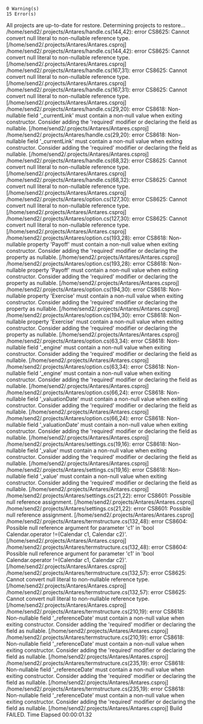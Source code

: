 


    0 Warning(s)
    15 Error(s)
  All projects are up-to-date for restore.
  Determining projects to restore...
/home/send2/.projects/Antares/handle.cs(144,42): error CS8625: Cannot convert null literal to non-nullable reference type. [/home/send2/.projects/Antares/Antares.csproj]
/home/send2/.projects/Antares/handle.cs(144,42): error CS8625: Cannot convert null literal to non-nullable reference type. [/home/send2/.projects/Antares/Antares.csproj]
/home/send2/.projects/Antares/handle.cs(167,31): error CS8625: Cannot convert null literal to non-nullable reference type. [/home/send2/.projects/Antares/Antares.csproj]
/home/send2/.projects/Antares/handle.cs(167,31): error CS8625: Cannot convert null literal to non-nullable reference type. [/home/send2/.projects/Antares/Antares.csproj]
/home/send2/.projects/Antares/handle.cs(29,20): error CS8618: Non-nullable field '_currentLink' must contain a non-null value when exiting constructor. Consider adding the 'required' modifier or declaring the field as nullable. [/home/send2/.projects/Antares/Antares.csproj]
/home/send2/.projects/Antares/handle.cs(29,20): error CS8618: Non-nullable field '_currentLink' must contain a non-null value when exiting constructor. Consider adding the 'required' modifier or declaring the field as nullable. [/home/send2/.projects/Antares/Antares.csproj]
/home/send2/.projects/Antares/handle.cs(68,32): error CS8625: Cannot convert null literal to non-nullable reference type. [/home/send2/.projects/Antares/Antares.csproj]
/home/send2/.projects/Antares/handle.cs(68,32): error CS8625: Cannot convert null literal to non-nullable reference type. [/home/send2/.projects/Antares/Antares.csproj]
/home/send2/.projects/Antares/option.cs(127,30): error CS8625: Cannot convert null literal to non-nullable reference type. [/home/send2/.projects/Antares/Antares.csproj]
/home/send2/.projects/Antares/option.cs(127,30): error CS8625: Cannot convert null literal to non-nullable reference type. [/home/send2/.projects/Antares/Antares.csproj]
/home/send2/.projects/Antares/option.cs(193,28): error CS8618: Non-nullable property 'Payoff' must contain a non-null value when exiting constructor. Consider adding the 'required' modifier or declaring the property as nullable. [/home/send2/.projects/Antares/Antares.csproj]
/home/send2/.projects/Antares/option.cs(193,28): error CS8618: Non-nullable property 'Payoff' must contain a non-null value when exiting constructor. Consider adding the 'required' modifier or declaring the property as nullable. [/home/send2/.projects/Antares/Antares.csproj]
/home/send2/.projects/Antares/option.cs(194,30): error CS8618: Non-nullable property 'Exercise' must contain a non-null value when exiting constructor. Consider adding the 'required' modifier or declaring the property as nullable. [/home/send2/.projects/Antares/Antares.csproj]
/home/send2/.projects/Antares/option.cs(194,30): error CS8618: Non-nullable property 'Exercise' must contain a non-null value when exiting constructor. Consider adding the 'required' modifier or declaring the property as nullable. [/home/send2/.projects/Antares/Antares.csproj]
/home/send2/.projects/Antares/option.cs(63,34): error CS8618: Non-nullable field '_engine' must contain a non-null value when exiting constructor. Consider adding the 'required' modifier or declaring the field as nullable. [/home/send2/.projects/Antares/Antares.csproj]
/home/send2/.projects/Antares/option.cs(63,34): error CS8618: Non-nullable field '_engine' must contain a non-null value when exiting constructor. Consider adding the 'required' modifier or declaring the field as nullable. [/home/send2/.projects/Antares/Antares.csproj]
/home/send2/.projects/Antares/option.cs(66,24): error CS8618: Non-nullable field '_valuationDate' must contain a non-null value when exiting constructor. Consider adding the 'required' modifier or declaring the field as nullable. [/home/send2/.projects/Antares/Antares.csproj]
/home/send2/.projects/Antares/option.cs(66,24): error CS8618: Non-nullable field '_valuationDate' must contain a non-null value when exiting constructor. Consider adding the 'required' modifier or declaring the field as nullable. [/home/send2/.projects/Antares/Antares.csproj]
/home/send2/.projects/Antares/settings.cs(19,16): error CS8618: Non-nullable field '_value' must contain a non-null value when exiting constructor. Consider adding the 'required' modifier or declaring the field as nullable. [/home/send2/.projects/Antares/Antares.csproj]
/home/send2/.projects/Antares/settings.cs(19,16): error CS8618: Non-nullable field '_value' must contain a non-null value when exiting constructor. Consider adding the 'required' modifier or declaring the field as nullable. [/home/send2/.projects/Antares/Antares.csproj]
/home/send2/.projects/Antares/settings.cs(21,22): error CS8601: Possible null reference assignment. [/home/send2/.projects/Antares/Antares.csproj]
/home/send2/.projects/Antares/settings.cs(21,22): error CS8601: Possible null reference assignment. [/home/send2/.projects/Antares/Antares.csproj]
/home/send2/.projects/Antares/termstructure.cs(132,48): error CS8604: Possible null reference argument for parameter 'c1' in 'bool Calendar.operator !=(Calendar c1, Calendar c2)'. [/home/send2/.projects/Antares/Antares.csproj]
/home/send2/.projects/Antares/termstructure.cs(132,48): error CS8604: Possible null reference argument for parameter 'c1' in 'bool Calendar.operator !=(Calendar c1, Calendar c2)'. [/home/send2/.projects/Antares/Antares.csproj]
/home/send2/.projects/Antares/termstructure.cs(132,57): error CS8625: Cannot convert null literal to non-nullable reference type. [/home/send2/.projects/Antares/Antares.csproj]
/home/send2/.projects/Antares/termstructure.cs(132,57): error CS8625: Cannot convert null literal to non-nullable reference type. [/home/send2/.projects/Antares/Antares.csproj]
/home/send2/.projects/Antares/termstructure.cs(210,19): error CS8618: Non-nullable field '_referenceDate' must contain a non-null value when exiting constructor. Consider adding the 'required' modifier or declaring the field as nullable. [/home/send2/.projects/Antares/Antares.csproj]
/home/send2/.projects/Antares/termstructure.cs(210,19): error CS8618: Non-nullable field '_referenceDate' must contain a non-null value when exiting constructor. Consider adding the 'required' modifier or declaring the field as nullable. [/home/send2/.projects/Antares/Antares.csproj]
/home/send2/.projects/Antares/termstructure.cs(235,19): error CS8618: Non-nullable field '_referenceDate' must contain a non-null value when exiting constructor. Consider adding the 'required' modifier or declaring the field as nullable. [/home/send2/.projects/Antares/Antares.csproj]
/home/send2/.projects/Antares/termstructure.cs(235,19): error CS8618: Non-nullable field '_referenceDate' must contain a non-null value when exiting constructor. Consider adding the 'required' modifier or declaring the field as nullable. [/home/send2/.projects/Antares/Antares.csproj]
Build FAILED.
Time Elapsed 00:00:01.32
